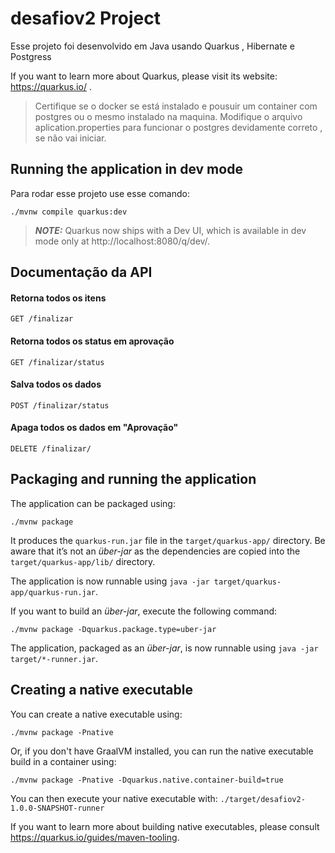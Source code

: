 # desafiov2 Project

Esse projeto foi desenvolvido em Java usando Quarkus , Hibernate e Postgress

If you want to learn more about Quarkus, please visit its website: https://quarkus.io/ .

> Certifique se o docker se está instalado e pousuir um container com postgres ou o mesmo instalado na maquina. Modifique o arquivo aplication.properties para funcionar o postgres devidamente correto , se não vai iniciar.

## Running the application in dev mode

Para rodar esse projeto use esse comando:

```shell
./mvnw compile quarkus:dev
```

> **_NOTE:_**  Quarkus now ships with a Dev UI, which is available in dev mode only at http://localhost:8080/q/dev/.

## Documentação da API

#### Retorna todos os itens

```http
GET /finalizar
```

#### Retorna todos os status em aprovação

```http
GET /finalizar/status
```

#### Salva todos os dados

```http
POST /finalizar/status
```

#### Apaga todos os dados em "Aprovação"

```http
DELETE /finalizar/
```

## Packaging and running the application

The application can be packaged using:

```shell
./mvnw package
```

It produces the `quarkus-run.jar` file in the `target/quarkus-app/` directory.
Be aware that it’s not an _über-jar_ as the dependencies are copied into the `target/quarkus-app/lib/` directory.

The application is now runnable using `java -jar target/quarkus-app/quarkus-run.jar`.

If you want to build an _über-jar_, execute the following command:

```shell
./mvnw package -Dquarkus.package.type=uber-jar
```

The application, packaged as an _über-jar_, is now runnable using `java -jar target/*-runner.jar`.

## Creating a native executable

You can create a native executable using: 

```shell
./mvnw package -Pnative
```

Or, if you don't have GraalVM installed, you can run the native executable build in a container using: 

```shell
./mvnw package -Pnative -Dquarkus.native.container-build=true
```

You can then execute your native executable with: `./target/desafiov2-1.0.0-SNAPSHOT-runner`

If you want to learn more about building native executables, please consult https://quarkus.io/guides/maven-tooling.

# 
